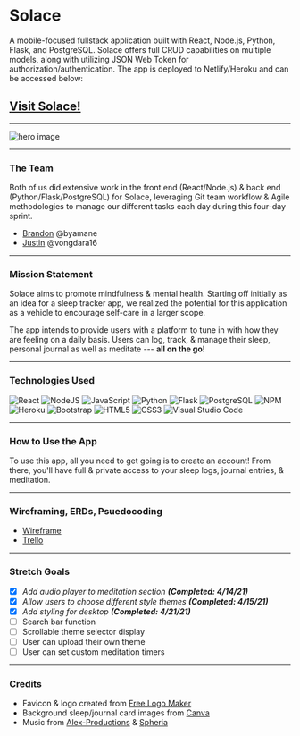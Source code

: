 # Solace

A mobile-focused fullstack application built with React, Node.js, Python, Flask, and PostgreSQL. Solace offers full CRUD capabilities on multiple models, along with utilizing JSON Web Token for authorization/authentication. The app is deployed to Netlify/Heroku and can be accessed below:

## [Visit Solace!](https://my-solace.netlify.app/)
***
 
![hero image](https://i.imgur.com/GNbBzGg.png)

***
 
### The Team
Both of us did extensive work in the front end (React/Node.js) & back end (Python/Flask/PostgreSQL) for Solace, leveraging Git team workflow & Agile methodologies to manage our different tasks each day during this four-day sprint.
+ [Brandon](https://github.com/byamane/) @byamane
+ [Justin](https://github.com/vongdara16/) @vongdara16

***
### Mission Statement
 
Solace aims to promote mindfulness & mental health. Starting off initially as an idea for a sleep tracker app, we realized the potential for this application as a vehicle to encourage self-care in a larger scope.
 
The app intends to provide users with a platform to tune in with how they are feeling on a daily basis. Users can log, track, & manage their sleep, personal journal as well as meditate --- **all on the go**!

***

### Technologies Used
![React](https://img.shields.io/badge/react-%2320232a.svg?style=for-the-badge&logo=react&logoColor=%2361DAFB)
![NodeJS](https://img.shields.io/badge/node.js-6DA55F?style=for-the-badge&logo=node.js&logoColor=white)
![JavaScript](https://img.shields.io/badge/javascript-%23323330.svg?style=for-the-badge&logo=javascript&logoColor=%23F7DF1E)
![Python](https://img.shields.io/badge/Python-3776AB?style=for-the-badge&logo=python&logoColor=white)
![Flask](https://img.shields.io/badge/Flask-000000?style=for-the-badge&logo=flask&logoColor=white)
![PostgreSQL](https://img.shields.io/badge/PostgreSQL-316192?style=for-the-badge&logo=postgresql&logoColor=white)
![NPM](https://img.shields.io/badge/NPM-%23000000.svg?style=for-the-badge&logo=npm&logoColor=white)
![Heroku](https://img.shields.io/badge/heroku-%23430098.svg?style=for-the-badge&logo=heroku&logoColor=white)
![Bootstrap](https://img.shields.io/badge/bootstrap-%23563D7C.svg?style=for-the-badge&logo=bootstrap&logoColor=white)
![HTML5](https://img.shields.io/badge/html5-%23E34F26.svg?style=for-the-badge&logo=html5&logoColor=white)
![CSS3](https://img.shields.io/badge/css3-%231572B6.svg?style=for-the-badge&logo=css3&logoColor=white)
![Visual Studio Code](https://img.shields.io/badge/Visual%20Studio%20Code-0078d7.svg?style=for-the-badge&logo=visual-studio-code&logoColor=white)

***
 
### How to Use the App
To use this app, all you need to get going is to create an account! From there, you'll have full & private access to your sleep logs, journal entries, & meditation.

***
 
### Wireframing, ERDs, Psuedocoding
+ [Wireframe](https://whimsical.com/unit-4-project-solace-V693ckC9WKEwV6czerjn6g)
+ [Trello](https://trello.com/b/xBlxxm6o/unit-4-project-solace)

***

### Stretch Goals
- [x] *Add audio player to meditation section **(Completed: 4/14/21)***
- [x] *Allow users to choose different style themes **(Completed: 4/15/21)***
- [x] *Add styling for desktop **(Completed: 4/21/21)***
- [ ] Search bar function
- [ ] Scrollable theme selector display
- [ ] User can upload their own theme
- [ ] User can set custom meditation timers

***

### Credits
+ Favicon & logo created from [Free Logo Maker](https://www.freelogodesign.org/logo-maker)
+ Background sleep/journal card images from [Canva](https://www.canva.com/) 
+ Music from [Alex-Productions](https://www.youtube.com/channel/UCx0_M61F81Nfb-BRXE-SeVA) & [Spheria](https://soundcloud.com/spheriamusic)